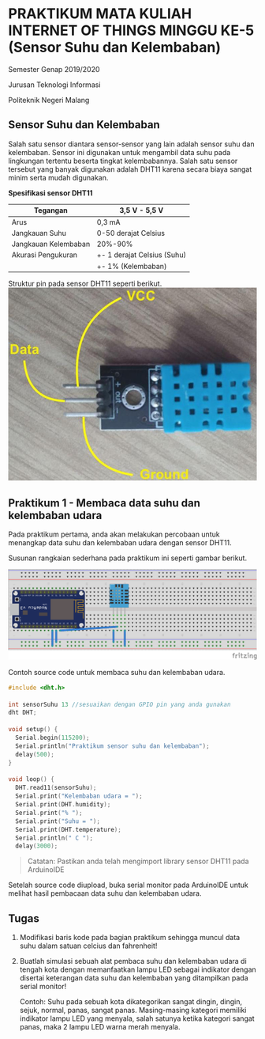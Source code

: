 # PRAKTIKUM MATA KULIAH INTERNET OF THINGS MINGGU KE-5 (Sensor Suhu dan Kelembaban)

Semester Genap 2019/2020

Jurusan Teknologi Informasi

Politeknik Negeri Malang

## Sensor Suhu dan Kelembaban

Salah satu sensor diantara sensor-sensor yang lain adalah sensor suhu dan kelembaban. Sensor ini digunakan untuk mengambil data suhu pada lingkungan tertentu beserta tingkat kelembabannya. Salah satu sensor tersebut yang banyak digunakan adalah DHT11 karena secara biaya sangat minim serta mudah digunakan.

**Spesifikasi sensor DHT11**

| Tegangan | 3,5 V - 5,5 V|
|-|-|
| Arus | 0,3 mA|
| Jangkauan Suhu | 0-50 derajat Celsius|
| Jangkauan Kelembaban | 20%-90% |
| Akurasi Pengukuran | +- 1 derajat Celsius (Suhu) |
| | +- 1% (Kelembaban)|

Struktur pin pada sensor DHT11 seperti berikut.
![sensor DHT11](dht11.jpg)

## Praktikum 1 - Membaca data suhu dan kelembaban udara

Pada praktikum pertama, anda akan melakukan percobaan untuk menangkap data suhu dan kelembaban udara dengan sensor DHT11.

Susunan rangkaian sederhana pada praktikum ini seperti gambar berikut.

![rangkaian](prak1_dht11.png)

Contoh source code untuk membaca suhu dan kelembaban udara.

```c++
#include <dht.h>

int sensorSuhu 13 //sesuaikan dengan GPIO pin yang anda gunakan
dht DHT;
 
void setup() {
  Serial.begin(115200);
  Serial.println("Praktikum sensor suhu dan kelembaban");
  delay(500);
}
 
void loop() {
  DHT.read11(sensorSuhu);
  Serial.print("Kelembaban udara = ");
  Serial.print(DHT.humidity);
  Serial.print("% ");
  Serial.print("Suhu = ");
  Serial.print(DHT.temperature); 
  Serial.println(" C ");
  delay(3000);
```

> Catatan: Pastikan anda telah mengimport library sensor DHT11 pada ArduinoIDE

Setelah source code diupload, buka serial monitor pada ArduinoIDE untuk melihat hasil pembacaan data suhu dan kelembaban udara.

## Tugas
1. Modifikasi baris kode pada bagian praktikum sehingga muncul data suhu dalam satuan celcius dan fahrenheit!
2. Buatlah simulasi sebuah alat pembaca suhu dan kelembaban udara di tengah kota dengan memanfaatkan lampu LED sebagai indikator dengan disertai keterangan data suhu dan kelembaban yang ditampilkan pada serial monitor!

    Contoh: Suhu pada sebuah kota dikategorikan sangat dingin, dingin, sejuk, normal, panas, sangat panas. Masing-masing kategori memiliki indikator lampu LED yang menyala, salah satunya ketika kategori sangat panas, maka 2 lampu LED warna merah menyala.